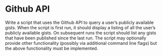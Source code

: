 # Github API

Write a script that uses the Github API to query a user’s publicly available gists. When the script is first run, it should display a listing of all the user’s publicly available gists. On subsequent runs the script should list any gists that have been published since the last run. The script may optionally provide other functionality (possibly via additional command line flags) but the above functionality must be implemented.
